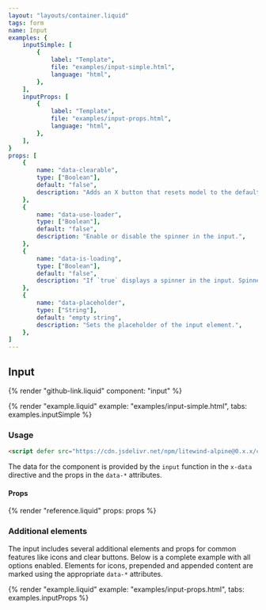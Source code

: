 ```yaml
---
layout: "layouts/container.liquid"
tags: form
name: Input
examples: {
    inputSimple: [
        {
            label: "Template",
            file: "examples/input-simple.html",
            language: "html",
        },
    ],
    inputProps: [
        {
            label: "Template",
            file: "examples/input-props.html",
            language: "html",
        },
    ],
}
props: [
    {
        name: "data-clearable",
        type: ["Boolean"],
        default: "false",
        description: "Adds an X button that resets model to the default value.",
    },
    {
        name: "data-use-loader",
        type: ["Boolean"],
        default: "false",
        description: "Enable or disable the spinner in the input.",
    },
    {
        name: "data-is-loading",
        type: ["Boolean"],
        default: "false",
        description: "If `true` displays a spinner in the input. Spinner should be first enabled in the `data-use-loader` prop.",
    },
    {
        name: "data-placeholder",
        type: ["String"],
        default: "empty string",
        description: "Sets the placeholder of the input element.",
    },
]
---
```

## Input

{% render "github-link.liquid" component: "input" %}

{% render "example.liquid" example: "examples/input-simple.html", tabs: examples.inputSimple %}

### Usage

```html
<script defer src="https://cdn.jsdelivr.net/npm/litewind-alpine@0.x.x/components/input/dist/cdn.min.js"></script>
```

The data for the component is provided by the `input` function in the `x-data` directive and the props in the `data-*` attributes.

#### Props

{% render "reference.liquid" props: props %}

### Additional elements

The input includes several additional elements and props for common features like icons and clear buttons. Below is a complete example with all options enabled. Elements for icons, prepended and appended content are marked using the appropriate `data-*` attributes.

{% render "example.liquid" example: "examples/input-props.html", tabs: examples.inputProps %}
